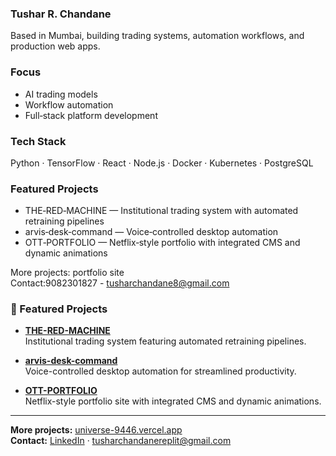 ### Tushar R. Chandane
Based in Mumbai, building trading systems, automation workflows, and production web apps.

### Focus
- AI trading models
- Workflow automation
- Full‑stack platform development

### Tech Stack
Python · TensorFlow · React · Node.js · Docker · Kubernetes · PostgreSQL

### Featured Projects
- THE‑RED‑MACHINE — Institutional trading system with automated retraining pipelines
- arvis‑desk‑command — Voice‑controlled desktop automation
- OTT‑PORTFOLIO — Netflix‑style portfolio with integrated CMS and dynamic animations

More projects: portfolio site  
Contact:9082301827 - tusharchandane8@gmail.com

### 🚀 Featured Projects

- **[THE-RED-MACHINE](https://github.com/TUSHARXP-10/THE-RED-MACHINE)**  
  Institutional trading system featuring automated retraining pipelines.

- **[arvis-desk-command](https://github.com/TUSHARXP-10/arvis-desk-command)**  
  Voice-controlled desktop automation for streamlined productivity.

- **[OTT-PORTFOLIO](https://github.com/TUSHARXP-10/OTT-PORTFOLIO)**  
  Netflix-style portfolio site with integrated CMS and dynamic animations.

---

**More projects:** [universe-9446.vercel.app](https://universe-9446.vercel.app)  
**Contact:** [LinkedIn](https://linkedin.com/in/tushar-chandane) · tusharchandanereplit@gmail.com
